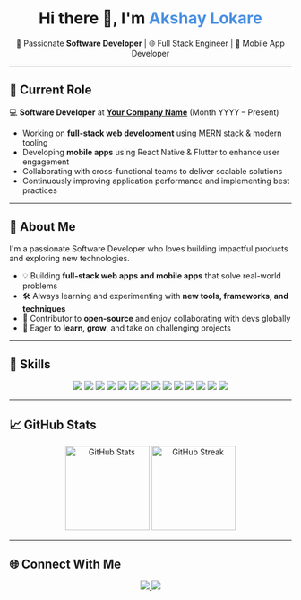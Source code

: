 <!-- Header Section -->
<h1 align="center">Hi there 👋, I'm <span style="color:#4A90E2;">Akshay Lokare</span></h1>

<p align="center">
  🚀 Passionate <b>Software Developer</b> | 🌐 Full Stack Engineer | 📱 Mobile App Developer
</p>

---

## 💼 Current Role

💻 **Software Developer** at **[Your Company Name](https://your-company-link.com)** (Month YYYY – Present)  
- Working on **full-stack web development** using MERN stack & modern tooling  
- Developing **mobile apps** using React Native & Flutter to enhance user engagement  
- Collaborating with cross-functional teams to deliver scalable solutions  
- Continuously improving application performance and implementing best practices

---

## 🚀 About Me

I'm a passionate Software Developer who loves building impactful products and exploring new technologies.

- 💡 Building **full-stack web apps and mobile apps** that solve real-world problems  
- 🛠 Always learning and experimenting with **new tools, frameworks, and techniques**  
- 🌟 Contributor to **open-source** and enjoy collaborating with devs globally  
- 🎯 Eager to **learn, grow**, and take on challenging projects

---

## 🧠 Skills

<p align="center">
  <img src="https://img.shields.io/badge/-HTML-E34F26?style=for-the-badge&logo=html5&logoColor=white" />
  <img src="https://img.shields.io/badge/-CSS-1572B6?style=for-the-badge&logo=css3&logoColor=white" />
  <img src="https://img.shields.io/badge/-JavaScript-F7DF1E?style=for-the-badge&logo=javascript&logoColor=black" />
  <img src="https://img.shields.io/badge/-React-61DAFB?style=for-the-badge&logo=react&logoColor=black" />
  <img src="https://img.shields.io/badge/-React_Native-61DAFB?style=for-the-badge&logo=react&logoColor=white" />
  <img src="https://img.shields.io/badge/-Node.js-339933?style=for-the-badge&logo=node.js&logoColor=white" />
  <img src="https://img.shields.io/badge/-Python-3776AB?style=for-the-badge&logo=python&logoColor=white" />
  <img src="https://img.shields.io/badge/-C++-00599C?style=for-the-badge&logo=c%2B%2B&logoColor=white" />
  <img src="https://img.shields.io/badge/-MongoDB-47A248?style=for-the-badge&logo=mongodb&logoColor=white" />
  <img src="https://img.shields.io/badge/-Postman-FF6C37?style=for-the-badge&logo=postman&logoColor=white" />
  <img src="https://img.shields.io/badge/-Docker-2496ED?style=for-the-badge&logo=docker&logoColor=white" />
  <img src="https://img.shields.io/badge/-Selenium-43B02A?style=for-the-badge&logo=selenium&logoColor=white" />
  <img src="https://img.shields.io/badge/-Flutter-02569B?style=for-the-badge&logo=flutter&logoColor=white" />
  <img src="https://img.shields.io/badge/-Dart-0175C2?style=for-the-badge&logo=dart&logoColor=white" />
</p>

---

## 📈 GitHub Stats

<p align="center">
  <img src="https://github-readme-stats.vercel.app/api?username=akshaylokare&show_icons=true&theme=tokyonight" alt="GitHub Stats" height="150" />
  <img src="https://github-readme-streak-stats.herokuapp.com/?user=akshaylokare&theme=tokyonight" alt="GitHub Streak" height="150" />
</p>

---

## 🌐 Connect With Me

<p align="center">
  <a href="https://www.linkedin.com/in/akl29/">
    <img src="https://img.shields.io/badge/LinkedIn-0077B5?style=for-the-badge&logo=linkedin&logoColor=white" />
  </a>
  <a href="mailto:akshaylokare29@gmail.com">
    <img src="https://img.shields.io/badge/Email-D14836?style=for-the-badge&logo=gmail&logoColor=white" />
  </a>
</p>
